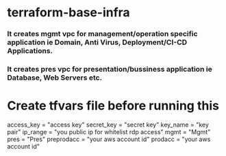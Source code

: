 # terraform-base-infra

### It creates mgmt vpc for management/operation specific application ie Domain, Anti Virus, Deployment/CI-CD Applications.

### It creates pres vpc for presentation/bussiness application ie Database, Web Servers etc.
# Create tfvars file before running this
access_key = "access key"
secret_key = "secret key"
key_name = "key pair"
ip_range = "you public ip for whitelist rdp access"
mgmt = "Mgmt"
pres = "Pres"
preprodacc = "your aws account id"
prodacc = "your aws account id"
